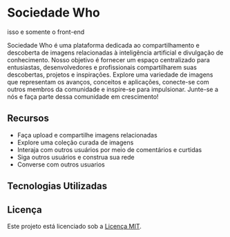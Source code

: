 # Sociedade Who

isso e somente o front-end

Sociedade Who é uma plataforma dedicada ao compartilhamento e descoberta de imagens relacionadas à inteligência artificial e divulgação de conhecimento. Nosso objetivo é fornecer um espaço centralizado para entusiastas, desenvolvedores e profissionais  compartilharem suas descobertas, projetos e inspirações. Explore uma variedade de imagens que representam os avanços, conceitos e aplicações, conecte-se com outros membros da comunidade e inspire-se para impulsionar. Junte-se a nós e faça parte dessa comunidade em crescimento!

## Recursos

- Faça upload e compartilhe imagens relacionadas
- Explore uma coleção curada de imagens
- Interaja com outros usuários por meio de comentários e curtidas
- Siga outros usuários e construa sua rede
- Converse com outros usuarios

## Tecnologias Utilizadas


## Licença

Este projeto está licenciado sob a [Licença MIT](LICENSE).
